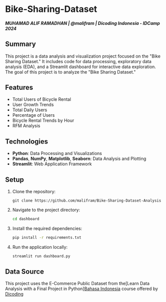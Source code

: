 # Bike-Sharing-Dataset
##### MUHAMAD ALIF RAMADHAN | @malifram | Dicoding Indonesia - IDCamp 2024 

## Summary
This project is a data analysis and visualization project focused on the "Bike Sharing Dataset." It includes code for data processing, exploratory data analysis (EDA), and a Streamlit dashboard for interactive data exploration. The goal of this project is to analyze the "Bike Sharing Dataset."

## Features

- Total Users of Bicycle Rental
- User Growth Trends
- Total Daily Users
- Percentage of Users
- Bicycle Rental Trends by Hour
- RFM Analysis

## Technologies

- **Python**: Data Processing and Visualizations
- **Pandas**, **NumPy**, **Matplotlib**, **Seaborn**: Data Analysis and Plotting
- **Streamlit**: Web Application Framework

## Setup

1. Clone the repository:
    ```shell
    git clone https://github.com/malifram/Bike-Sharing-Dataset-Analysis
    ```

2. Navigate to the project directory:
    ```bash
    cd dashboard
    ```

3. Install the required dependencies:
    ```bash
    pip install -r requirements.txt
    ```

4. Run the application locally:
    ```bash
    streamlit run dashboard.py
    ```

## Data Source
This project uses the E-Commerce Public Dataset from the[Learn Data Analysis with a Final Project in Python][Bahasa Indonesia](https://drive.google.com/file/d/1RaBmV6Q6FYWU4HWZs80Suqd7KQC34diQ/view) course offered by [Dicoding](https://www.dicoding.com)

